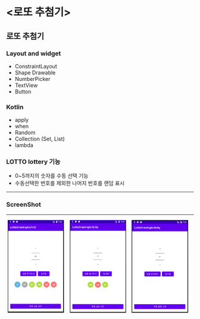 # <로또 추첨기>
  
  ## 로또 추첨기
  
  ### Layout and widget
  - ConstraintLayout
  - Shape Drawable
  - NumberPicker
  - TextView
  - Button

  ### Kotlin
  - apply
  - when
  - Random
  - Collection (Set, List)
  - lambda
  
  ### LOTTO lottery 기능
 - 0~5까지의 숫자를 수동 선택 기능
 - 수동선택한 번호를 제외한 나머지 번호를 랜덤 표시
  
  ---
  
### ScreenShot
---

<p align="center">
  <img src="../../android_Thirty_Project/images/LOTTO_FullNumber.PNG" width="30%" alt="1.png">&nbsp;&nbsp;&nbsp;
  <img src="../../android_Thirty_Project/images/LOTTO_PartNumber.PNG" width="30%" alt="1.png">&nbsp;&nbsp;&nbsp;
  <img src="../../android_Thirty_Project/images/LOTTO_ClearNumber.PNG" width="30%" alt="1.png">&nbsp;&nbsp;&nbsp;
</p>
